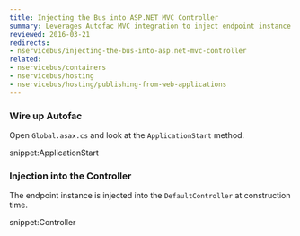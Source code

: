 ```yaml
---
title: Injecting the Bus into ASP.NET MVC Controller
summary: Leverages Autofac MVC integration to inject endpoint instance into MVC Controllers.
reviewed: 2016-03-21
redirects:
- nservicebus/injecting-the-bus-into-asp.net-mvc-controller
related:
- nservicebus/containers
- nservicebus/hosting
- nservicebus/hosting/publishing-from-web-applications
---
```



### Wire up Autofac

Open `Global.asax.cs` and look at the `ApplicationStart` method.

snippet:ApplicationStart


### Injection into the Controller

The endpoint instance is injected into the `DefaultController` at construction time.

snippet:Controller
